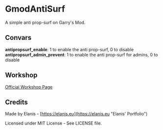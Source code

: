 # GmodAntiSurf
A simple anti prop-surf on Garry's Mod.

## Convars

__antipropsurf_enable__: 1 to enable the anti prop-surf, 0 to disable  
__antipropsurf_admin_prevent__: 1 to enable the anti prop-surf for admins, 0 to disable

## Workshop
[Official Workshop Page](# "Official Workshop Page")

## Credits
Made by Elanis - [https://elanis.eu](https://elanis.eu "Elanis' Portfolio")

Licensed under MIT License - See LICENSE file.
